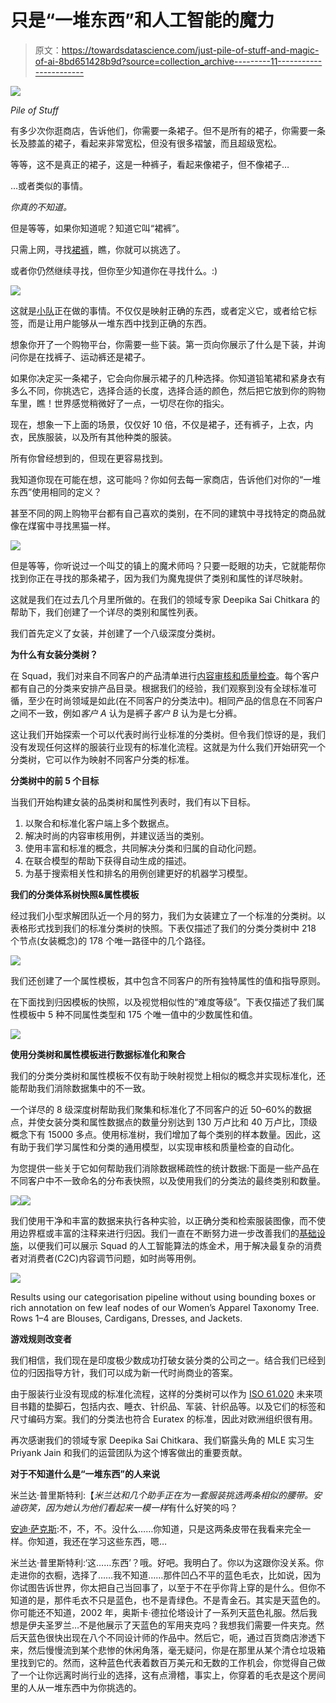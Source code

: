 # 只是“一堆东西”和人工智能的魔力

> 原文：<https://towardsdatascience.com/just-pile-of-stuff-and-magic-of-ai-8bd651428b9d?source=collection_archive---------11----------------------->

![](img/75461a6315f31b4a0c46770104fe398a.png)

*Pile of Stuff*

有多少次你逛商店，告诉他们，你需要一条裙子。但不是所有的裙子，你需要一条长及膝盖的裙子，看起来非常宽松，但没有很多褶皱，而且超级宽松。

等等，这不是真正的裙子，这是一种裤子，看起来像裙子，但不像裙子…

…或者类似的事情。

*你真的不知道。*

但是等等，如果你知道呢？知道它叫“裙裤”。

只需上网，寻找[裙裤](https://www.google.co.in/search?q=buy+culottes&rlz=1C5CHFA_enIN749IN749&oq=buy+culottes&aqs=chrome..69i57j0l5.3185j0j9&sourceid=chrome&ie=UTF-8)，瞧，你就可以挑选了。

或者你仍然继续寻找，但你至少知道你在寻找什么。:)

![](img/8ced68d2304d3e2165e306128764e47d.png)

这就是[小队](https://www.squadplatform.com/)正在做的事情。不仅仅是映射正确的东西，或者定义它，或者给它标签，而是让用户能够从一堆东西中找到正确的东西。

想象你开了一个购物平台，你需要一些下装。第一页向你展示了什么是下装，并询问你是在找裤子、运动裤还是裙子。

如果你决定买一条裙子，它会向你展示裙子的几种选择。你知道铅笔裙和紧身衣有多么不同，你挑选它，选择合适的长度，选择合适的颜色，然后把它放到你的购物车里，瞧！世界感觉稍微好了一点，一切尽在你的指尖。

现在，想象一下上面的场景，仅仅好 10 倍，不仅是裙子，还有裤子，上衣，内衣，民族服装，以及所有其他种类的服装。

所有你曾经想到的，但现在更容易找到。

我知道你现在可能在想，这可能吗？你如何去每一家商店，告诉他们对你的“一堆东西”使用相同的定义？

甚至不同的网上购物平台都有自己喜欢的类别，在不同的建筑中寻找特定的商品就像在煤窖中寻找黑猫一样。

![](img/0a640ab594b3d9ff516741b6d81ec3d7.png)

但是等等，你听说过一个叫艾的镇上的魔术师吗？只要一眨眼的功夫，它就能帮你找到你正在寻找的那条裙子，因为我们为魔鬼提供了类别和属性的详尽映射。

这就是我们在过去几个月里所做的。在我们的领域专家 Deepika Sai Chitkara 的帮助下，我们创建了一个详尽的类别和属性列表。

我们首先定义了女装，并创建了一个八级深度分类树。

**为什么有女装分类树？**

在 Squad，我们对来自不同客户的产品清单进行[内容审核和质量检查](https://www.squadplatform.com/blog/content-moderation-humans-ai/)。每个客户都有自己的分类来安排产品目录。根据我们的经验，我们观察到没有全球标准可循，至少在时尚领域是如此(在不同客户的分类法中)。相同产品的信息在不同客户之间不一致，例如*客户 A* 认为是裤子*客户 B* 认为是七分裤。

这让我们开始探索一个可以代表时尚行业标准的分类树。但令我们惊讶的是，我们没有发现任何这样的服装行业现有的标准化流程。这就是为什么我们开始研究一个分类树，它可以作为映射不同客户分类的标准。

**分类树中的前 5 个目标**

当我们开始构建女装的品类树和属性列表时，我们有以下目标。

1.  以聚合和标准化客户端上多个数据点。
2.  解决时尚的内容审核用例，并建议适当的类别。
3.  使用丰富和标准的概念，共同解决分类和归属的自动化问题。
4.  在联合模型的帮助下获得自动生成的描述。
5.  为基于搜索相关性和排名的用例创建更好的机器学习模型。

**我们的分类体系树快照&属性模板**

经过我们小型求解团队近一个月的努力，我们为女装建立了一个标准的分类树。以表格形式找到我们的标准分类树的快照。下表仅描述了我们的分类分类树中 218 个节点(女装概念)的 178 个唯一路径中的几个路径。

![](img/1c3dbdcdc43540d6ffaae111fcb589fd.png)

我们还创建了一个属性模板，其中包含不同客户的所有独特属性的值和指导原则。

在下面找到归因模板的快照，以及视觉相似性的“难度等级”。下表仅描述了我们属性模板中 5 种不同属性类型和 175 个唯一值中的少数属性和值。

![](img/4504e767940b735fefe4f26829f16a28.png)

**使用分类树和属性模板进行数据标准化和聚合**

我们的分类分类树和属性模板不仅有助于映射视觉上相似的概念并实现标准化，还能帮助我们消除数据集中的不一致。

一个详尽的 8 级深度树帮助我们聚集和标准化了不同客户的近 50–60%的数据点，并使女装分类和属性数据点的数量分别达到 130 万卢比和 40 万卢比，顶级概念下有 15000 多点。使用标准树，我们增加了每个类别的样本数量。因此，这有助于我们学习属性和分类的通用模型，以实现审核和质量检查的自动化。

为您提供一些关于它如何帮助我们消除数据稀疏性的统计数据:下面是一些产品在不同客户中不一致命名的分布表快照，以及使用我们的分类法的最终类别和数量。

![](img/a9a22ac113eb882e8270a2a441f64e0e.png)![](img/01318caf3800b714e82cf04c42b7bf4f.png)

我们使用干净和丰富的数据来执行各种实验，以正确分类和检索服装图像，而不使用边界框或丰富的注释来进行归因。我们一直在不断努力进一步改善我们的[基础设施](https://medium.com/@om.vedvasu/evolution-of-kernel-the-backbone-of-squadai-7c605ec64b28)，以便我们可以展示 Squad 的人工智能算法的炼金术，用于解决最复杂的消费者对消费者(C2C)内容调节问题，如时尚等用例。

![](img/bfdd577f4626eba697992a344017437e.png)

Results using our categorisation pipeline without using bounding boxes or rich annotation on few leaf nodes of our Women’s Apparel Taxonomy Tree. Rows 1–4 are Blouses, Cardigans, Dresses, and Jackets.

**游戏规则改变者**

我们相信，我们现在是印度极少数成功打破女装分类的公司之一。结合我们已经到位的归因指导方针，我们可以成为新一代时尚商业的答案。

由于服装行业没有现成的标准化流程，这样的分类树可以作为 [ISO 61.020](https://www.iso.org/ics/61.020/x/) 未来项目书籍的垫脚石，包括内衣、睡衣、针织品、军装、针织品等。以及它们的标签和尺寸编码方案。我们的分类法也符合 Euratex 的标准，因此对欧洲组织很有用。

再次感谢我们的领域专家 Deepika Sai Chitkara、我们崭露头角的 MLE 实习生 Priyank Jain 和我们的运营团队为这个博客做出的重要贡献。

**对于不知道什么是“一堆东西”的人来说**

米兰达·普里斯特利:【*米兰达和几个助手正在为一套服装挑选两条相似的腰带。安迪窃笑，因为她认为他们看起来一模一样*有什么好笑的吗？

[安迪·萨克斯](http://www.imdb.com/name/nm0004266/?ref_=tt_trv_qu):不，不，不。没什么……你知道，只是这两条皮带在我看来完全一样。你知道，我还在学习这些东西，嗯…

米兰达·普里斯特利:‘这……东西’？哦。好吧。我明白了。你以为这跟你没关系。你走进你的衣橱，选择了……我不知道……那件凹凸不平的蓝色毛衣，比如说，因为你试图告诉世界，你太把自己当回事了，以至于不在乎你背上穿的是什么。但你不知道的是，那件毛衣不只是蓝色，也不是青绿色。不是青金石。其实是天蓝色的。你可能还不知道，2002 年，奥斯卡·德拉伦塔设计了一系列天蓝色礼服。然后我想是伊夫圣罗兰…不是他展示了天蓝色的军用夹克吗？我想我们需要一件夹克。然后天蓝色很快出现在八个不同设计师的作品中。然后它，呃，通过百货商店渗透下来，然后慢慢流到某个悲惨的休闲角落，毫无疑问，你是在那里从某个清仓垃圾箱里找到它的。然而，这种蓝色代表着数百万美元和无数的工作机会，你觉得自己做了一个让你远离时尚行业的选择，这有点滑稽，事实上，你穿着的毛衣是这个房间里的人从一堆东西中为你挑选的。